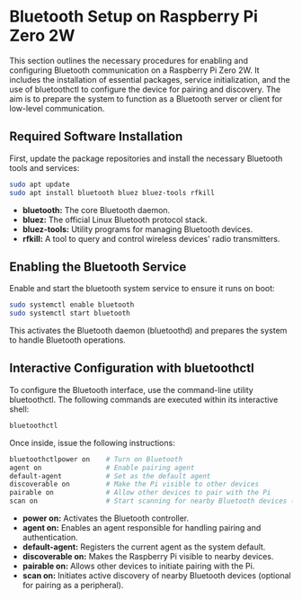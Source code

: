 # Bluetooth Setup on Raspberry Pi Zero 2W 

This section outlines the necessary procedures for enabling and configuring Bluetooth communication on a Raspberry Pi Zero 2W. It includes the installation of essential packages, service initialization, and the use of bluetoothctl to configure the device for pairing and discovery. The aim is to prepare the system to function as a Bluetooth server or client for low-level communication.

## Required Software Installation

First, update the package repositories and install the necessary Bluetooth tools and services:

```bash
sudo apt update
sudo apt install bluetooth bluez bluez-tools rfkill
```

* **bluetooth:** The core Bluetooth daemon.
* **bluez:** The official Linux Bluetooth protocol stack.
* **bluez-tools:** Utility programs for managing Bluetooth devices.
* **rfkill:** A tool to query and control wireless devices' radio transmitters.

## Enabling the Bluetooth Service

Enable and start the bluetooth system service to ensure it runs on boot:

```bash
sudo systemctl enable bluetooth
sudo systemctl start bluetooth
```
This activates the Bluetooth daemon (bluetoothd) and prepares the system to handle Bluetooth operations.

## Interactive Configuration with bluetoothctl

To configure the Bluetooth interface, use the command-line utility bluetoothctl. The following commands are executed within its interactive shell:

```bash
bluetoothctl
```

Once inside, issue the following instructions:
```bash
bluetoothctlpower on    # Turn on Bluetooth
agent on                # Enable pairing agent
default-agent           # Set as the default agent
discoverable on         # Make the Pi visible to other devices
pairable on             # Allow other devices to pair with the Pi
scan on                 # Start scanning for nearby Bluetooth devices (optional)
```
* **power on:** Activates the Bluetooth controller.
* **agent on:** Enables an agent responsible for handling pairing and authentication.
* **default-agent:** Registers the current agent as the system default.
* **discoverable on:** Makes the Raspberry Pi visible to nearby devices.
* **pairable on:** Allows other devices to initiate pairing with the Pi.
* **scan on:** Initiates active discovery of nearby Bluetooth devices (optional for pairing as a peripheral).
